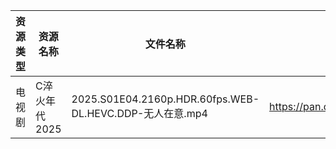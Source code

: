 | 资源类型 | 资源名称      | 文件名称                                                 | 分享链接                                | 更新时间                |
| ---- | --------- | ---------------------------------------------------- | ----------------------------------- | ------------------- |
| 电视剧  | C淬火年代2025 | 2025.S01E04.2160p.HDR.60fps.WEB-DL.HEVC.DDP-无人在意.mp4 | https://pan.quark.cn/s/9fb5de6a595c | 2025-07-12 01:20:21 |

